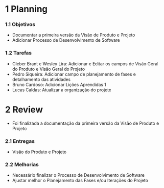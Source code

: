 # 1 Planning

### 1.1 Objetivos

- Documentar a primeira versão da Visão de Produto e Projeto
- Adicionar Processo de Desenvolvimento de Software

### 1.2 Tarefas

- Cleber Brant e Wesley Lira: Adicionar e Editar os campos de Visão Geral do Produto e Visão Geral do Projeto
- Pedro Siqueira: Adicionar campo de planejamento de fases e detalhamento das atividades
- Bruno Cardoso: Adicionar Lições Aprendidas 1
- Lucas Caldas: Atualizar a organização do projeto

# 2 Review

- Foi finalizada a documentação da primeira versão da Visão de Produto e Projeto

### 2.1 Entregas

- Visão do Produto e Projeto

### 2.2 Melhorias

- Necessário finalizar o Processo de Desenvolvimento de Software
- Ajustar melhor o Planejamento das Fases e/ou Iterações do Projeto
